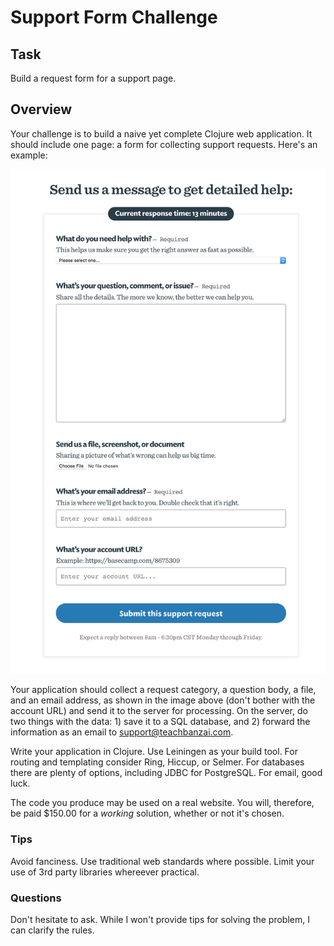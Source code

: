 # Support Form Challenge

## Task

Build a request form for a support page.

## Overview

Your challenge is to build a naive yet complete Clojure web application. It should include one page: a form for collecting support requests. Here's an example:

![](example.png?raw=true)

Your application should collect a request category, a question body, a file, and an email address, as shown in the image above (don't bother with the account URL) and send it to the server for processing. On the server, do two things with the data: 1) save it to a SQL database, and 2) forward the information as an email to support@teachbanzai.com.

Write your application in Clojure. Use Leiningen as your build tool. For routing and templating consider Ring, Hiccup, or Selmer. For databases there are plenty of options, including JDBC for PostgreSQL. For email, good luck.

The code you produce may be used on a real website. You will, therefore, be paid $150.00 for a _working_ solution, whether or not it's chosen.

### Tips

Avoid fanciness. Use traditional web standards where possible. Limit your use of 3rd party libraries whereever practical.

### Questions

Don't hesitate to ask. While I won't provide tips for solving the problem, I can clarify the rules.

